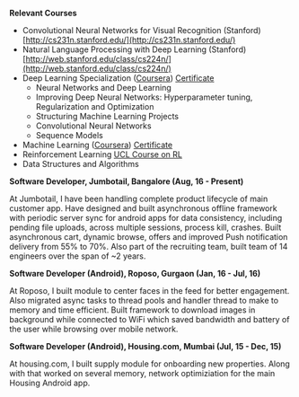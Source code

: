 **Relevant Courses**
* Convolutional Neural Networks for Visual Recognition (Stanford) [http://cs231n.stanford.edu/](http://cs231n.stanford.edu/)
* Natural Language Processing with Deep Learning (Stanford) [http://web.stanford.edu/class/cs224n/](http://web.stanford.edu/class/cs224n/)
* Deep Learning Specialization ([Coursera](https://www.coursera.org/specializations/deep-learning)) [Certificate](https://www.coursera.org/account/accomplishments/specialization/7ZMQ2T34CKY7)
  * Neural Networks and Deep Learning
  * Improving Deep Neural Networks: Hyperparameter tuning, Regularization and Optimization
  * Structuring Machine Learning Projects
  * Convolutional Neural Networks
  * Sequence Models
* Machine Learning ([Coursera](https://www.coursera.org/learn/machine-learning)) [Certificate](https://www.coursera.org/account/accomplishments/records/DJYR8NPWLFEB)
* Reinforcement Learning [UCL Course on RL](http://www0.cs.ucl.ac.uk/staff/d.silver/web/Teaching.html)
* Data Structures and Algorithms

**Software Developer, Jumbotail, Bangalore (Aug, 16 - Present)**

At Jumbotail, I have been handling complete product lifecycle of main customer app. Have designed and built asynchronous offline framework with periodic server sync for android apps for data consistency, including pending file uploads, across multiple sessions, process kill, crashes. Built asynchronous cart, dynamic browse, offers and improved Push notification delivery from 55% to 70%.
Also part of the recruiting team, built team of 14 engineers over the span of ~2 years.

**Software Developer (Android), Roposo, Gurgaon (Jan, 16 - Jul, 16)**

At Roposo, I built module to center faces in the feed for better engagement. Also migrated async tasks to thread pools and handler thread to make to memory and time efficient.
Built framework to download images in background while connected to WiFi which saved bandwidth and battery of the user while browsing over mobile network.

**Software Developer (Android), Housing.com, Mumbai (Jul, 15 - Dec, 15)**

At housing.com, I built supply module for onboarding new properties. Along with that worked on several memory, network optimiziation for the main Housing Android app.
